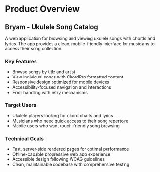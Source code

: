 # Product Overview

## Bryam - Ukulele Song Catalog

A web application for browsing and viewing ukulele songs with chords and lyrics. The app provides a clean, mobile-friendly interface for musicians to access their song collection.

### Key Features
- Browse songs by title and artist
- View individual songs with ChordPro formatted content
- Responsive design optimized for mobile devices
- Accessibility-focused navigation and interactions
- Error handling with retry mechanisms

### Target Users
- Ukulele players looking for chord charts and lyrics
- Musicians who need quick access to their song repertoire
- Mobile users who want touch-friendly song browsing

### Technical Goals
- Fast, server-side rendered pages for optimal performance
- Offline-capable progressive web app experience
- Accessible design following WCAG guidelines
- Clean, maintainable codebase with comprehensive testing